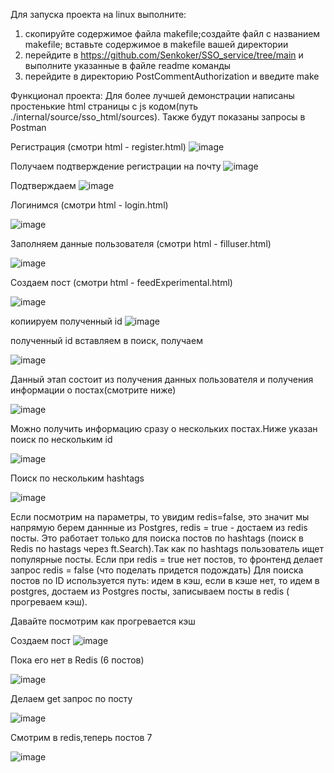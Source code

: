Для запуска проекта на linux выполните:
1) скопируйте содержимое файла makefile;создайте файл с названием makefile; вставьте содержимое в makefile вашей директории
2) перейдите в https://github.com/Senkoker/SSO_service/tree/main и выполните указанные в файле readme команды
3) перейдите в директорию PostCommentAuthorization и введите make 

Функционал проекта:
Для более лучшей демонстрации написаны простенькие html страницы с js кодом(путь ./internal/source/sso_html/sources). Также будут показаны запросы в Postman

Регистрация (смотри html - register.html)
![image](https://github.com/user-attachments/assets/c3aaccd1-81cb-4490-8f00-82d3ef987dcb)

Получаем подтверждение регистрации на почту
![image](https://github.com/user-attachments/assets/ed37d1c7-3b26-408f-a618-e33651d244cf)

Подтверждаем 
![image](https://github.com/user-attachments/assets/3501a8eb-c6e6-4774-af6a-407c3c50bce7)

Логинимся (смотри html - login.html)

![image](https://github.com/user-attachments/assets/80221686-b0fa-4d37-9a36-324255bf2e65)

Заполняем данные пользователя (смотри html - filluser.html)

![image](https://github.com/user-attachments/assets/aaab96a6-d417-46e1-bf7c-2fc9e32ab88f)

Создаем пост (смотри html - feedExperimental.html)

![image](https://github.com/user-attachments/assets/5202ad0a-95bb-47a7-a1ad-fc23e9328fcc)


копиируем полученный id 
![image](https://github.com/user-attachments/assets/4868a5fb-eea2-4777-853c-5d5ede3fb222)

полученный id вставляем в поиск, получаем 

![image](https://github.com/user-attachments/assets/1f6072f8-0b5e-47bc-a962-376213394eb8)


Данный этап состоит из получения данных пользователя и получения информации о постах(смотрите ниже)

![image](https://github.com/user-attachments/assets/7942d647-042f-4555-9550-bd64b16c58d5)

Можно получить информацию сразу о нескольких постах.Ниже указан поиск по нескольким id 

![image](https://github.com/user-attachments/assets/10653b8b-5f3e-4608-937c-50ecd5e4cdee)

Поиск по нескольким hashtags

![image](https://github.com/user-attachments/assets/81d49bd3-c314-42d8-b8e3-71312be9f04e)

Если посмотрим на параметры, то увидим redis=false, это значит мы напрямую берем даннные из Postgres, redis = true - достаем из redis посты. Это работает только для поиска постов по hashtags (поиск в Redis по hastags через ft.Search).Так как по hashtags пользователь ищет популярные посты. Если при redis = true нет постов, то фронтенд делает запрос redis = false (что поделать придется подождать)
Для поиска постов по ID используется путь: идем в кэш, если в кэше нет, то идем в postgres, достаем из Postgres посты, записываем посты в redis ( прогреваем кэш).   

Давайте посмотрим как прогревается кэш 

Создаем пост 
![image](https://github.com/user-attachments/assets/d5efd305-8061-4238-ba21-b58e1c9288b4)

Пока его нет в Redis (6 постов)

![image](https://github.com/user-attachments/assets/71fac38d-25ee-4c8a-9fc5-c04bc2a6a463)

Делаем get запрос по посту 

![image](https://github.com/user-attachments/assets/90ad86a3-14ce-477b-9338-270048fa1a23)

Смотрим в redis,теперь постов 7

![image](https://github.com/user-attachments/assets/ee715ca3-a01a-4b07-b98b-e45bc3c5b9c5)
















